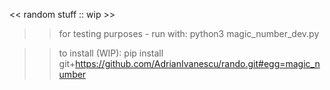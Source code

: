 << random stuff :: wip >>

>> for testing purposes - run with: 
python3 magic_number_dev.py

>> to install (WIP):
pip install git+https://github.com/AdrianIvanescu/rando.git#egg=magic_number
